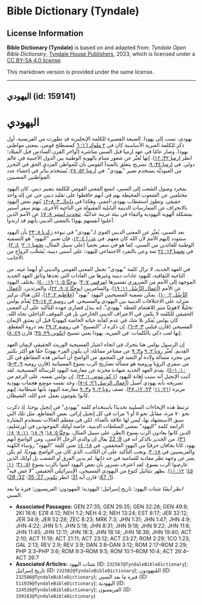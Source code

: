 # Bible Dictionary (Tyndale)

## License Information

**Bible Dictionary (Tyndale)** is based on and adapted from: _Tyndale Open Bible Dictionary_, [Tyndale House Publishers](https://tyndaleopenresources.com/), 2023, which is licensed under a [CC BY-SA 4.0 license](https://creativecommons.org/licenses/by-sa/4.0/legalcode.en).

This markdown version is provided under the same license.



--------------------------------

## اليهودي (id: 159141)

اليهودي
=======

يهودي، نسب إلى يهودا. الصيغة القصيرة للكلمة الإنجليزية قد تطورت من الفرنسية. أول ذكر للكلمة العبرية الأساسية كان في [٢ ملوك ١٦: ٦](https://ref.ly/2Kgs16:6) كمصطلح قومي، بمعنى مواطني يهوذا. وصار عامًا في عهد إرميا قبل السبي مباشرة (أواخر القرن السادس قبل الميلاد؛ انظر [إرميا ٣٢: ١٢](https://ref.ly/Jer32:12)). إنها تُعبِّر عن شعور متنام بالهوية الوطنية بين الدول الأجنبية في عالم دولي. في [إرميا ٣٤: ٩](https://ref.ly/Jer34:9)، تصريح يتعلق بالمبدأ القومي بأن للمواطن الفردي الحق في التحرر من العبوديَّة يستخدم تعبير "يهودي". في [إرميا ٥٢: ٢٨](https://ref.ly/Jer52:28)، يُستخدَم بتأثر في إحصاء عدد المواطنين المسبيين.

بمجرد وصول الشعب إلى السبي، اتسع المعنى القومي للكلمة بتعبير ديني. كان اليهود مختلفين عن الشعوب المحيطة بهم في أنهم حافظوا على تقليد ديني حي عن إله واحد حقيقي. وتطورَ استقطاب يهودي\-أممي. وهكذا في [دانيال ٣: ٨–١٢](https://ref.ly/Dan3:8-Dan3:12) يُتهم بعض اليهود بالانحراف عن الممارسات الدينية البابلية المقبولة من الناحية الأخرى. يهتم سفر أستير بمشكلة الهوية اليهودية والبقاء في بيئة غريبة عدائيَّة. [تتحدث أستير ٨: ١٧](https://ref.ly/Esth8:17) عن الأمم الذين أعلنوا أنفسهم يهودًا بالمعنى الديني بأنهم قد ارتدوا.

بعد السبي، يُعبَّر عن المعنى الديني القوي لـ"يهودي" في نبوءة [زكريا ٨: ٢٣](https://ref.ly/Zech8:23) بأن اليهود ستتودد إليهم الأمم لأن الله كان معهم. في [عزرا ٤: ١٢](https://ref.ly/Ezra4:12)، فإن تعبير "اليهود" هو التسمية الوطنية للعائدين من السبي، كما هو في سفر نحميا (على سبيل المثال، [نحميا ١: ٢](https://ref.ly/Neh1:2)؛ [٤: ٢](https://ref.ly/Neh4:2)). في [نحميا ١٣: ٢٤](https://ref.ly/Neh13:24) ثمة وعي بالتفرد الاجتماعي لليهود: على أسس دينية، يُشجَّب الزواج من الأجانب.

في العهد الجديد، لا تزال كلمة "يهودي" تحمل المعنى القومي والديني أو أيهما عينه. من الناحية الثقافية، لليهود عادات دينية وغيرها من العادات التي تجدها وثائق العهد الجديد الموجهة إلى الأمم من الضروري تفسيرها ([مرقس ٧: ٣](https://ref.ly/Mark7:3)؛ [يوحنَّا ٥: ١](https://ref.ly/John5:1)؛ [١٩: ٤٠](https://ref.ly/John19:40)). يختلف اليهود عن الأمم ([أعمال الرُّسُل ١١: ١٩](https://ref.ly/Acts11:19))، والسامريين ([يوحنَّا ٤: ٩، ٢٢](https://ref.ly/John4:9))، والمرتدين، ([أعمال الرُّسُل ٢: ١٠](https://ref.ly/Acts2:10)). يمكن تسمية المسيحيين اليهود "يهود" ([غلاطية ٢: ١٣](https://ref.ly/Gal2:13))، لكن هناك تركيز متزايد على الاختلافات الدينية بين اليهودي والمسيحي. في [رومية ٢: ١٧–٢٩](https://ref.ly/Rom2:17-Rom2:29) يُقدِّم بولس تحليلًا لاهوتيًا مثير للاهتمام للفظة "يهودي". إنه يبذل قصارى جهده للتأكيد على أن المعنى الحقيقي للكلمة لا يكمن في الاعتراف الديني الخارجي بل في الموقف الداخلي تجاه الله. كان بولس يُفكر بلا شك في عدم كفاية حياته الخاصة كيهوديًا قبل أن يعتنق الإيمان المسيحي (قارن فيلبي [٣: ٣–٦](https://ref.ly/Phil3:3-Phil3:6)). إن ذكره لـ "التسبيح" في [رومية ٢: ٢٩](https://ref.ly/Rom2:29) يعد ذروة المقطع. إنها لعب ذكي بالكلمات: في العبرية، يهوذا يعني تسبيح ([تكوين ٢٩: ٣٥](https://ref.ly/Gen29:35)؛ قارن [٤٩: ٨](https://ref.ly/Gen49:8)).

إن الرسول بولس هنا يتحرك في اتجاه اعتبار المسيحية الوريث الحقيقي لإيمان العهد القديم. تُعبِّر [رؤيا ٢: ٩](https://ref.ly/Rev2:9) و[٣: ٩](https://ref.ly/Rev3:9) عن مشاعر مماثلة: أن يكون المرء يهوديًا حقًا هو أكثر بكثير من مجرد مسألة ولادة أو التعبد في المجمع. من الواضح أن أساس هذه المقاطع في كل من سفري الرؤيا ورومية هو مسألة تصاريح الرب يسوع المسيانية (قارن رومية [٩: ٣–٥](https://ref.ly/Rom9:3-Rom9:5)؛ [١٠: ١–٤](https://ref.ly/Rom10:1-Rom10:4)). يقدم العهد الجديد شهادة محزنة عن معارضة اليهود للرسالة المسيحية. لقد أثبت الإنجيل أنه سبب إهانة لليهود ([١ كورنثوس ١: ٢٣](https://ref.ly/1Cor1:23)). إن بولس نفسه، على الرغم من تصريحه بأنه يهودي أصيل ([أعمال الرسل ٢٦: ٤–٧](https://ref.ly/Acts26:4-Acts26:7))، وجد نفسه موضع هجمات يهودية مريرة ([٢١: ١١](https://ref.ly/Acts21:11)؛ [٢٣: ١٢، ٢٧](https://ref.ly/Acts23:12)). تصف [رؤيا ٢: ٩](https://ref.ly/Rev2:9) و[٣: ٩](https://ref.ly/Rev3:9) معارضة اليهود بأنها شيطانية: إنهم كانوا يقومون بعمل عدو الله، الشيطان.

ترتبط هذه الإيحاءات السلبية تحديدًا باستخدام كلمة "يهودي" في إنجيل يوحنا. إذ ذكرت نحو ٧٠ مرة، مقابل نحو ٥ أو ٦ مرات في كل إنجيل إزائي. بعض المقاطع، مثل تلك التي سبق الاستشهاد بها، ليس لها علاقة بالعداء. لكن في معظم الحالات تستخدم البشارة الرابعة كلمة "اليهود" بمعنى السلطات الدينية، خاصة أولئك الموجودين في أورشليم، الذين كانوا يعادون الرب يسوع (انظر، على سبيل المثال، [يوحنَّا ٥: ١٨](https://ref.ly/John5:18)؛ [٩: ١٨](https://ref.ly/John9:18)؛ [١١: ٨](https://ref.ly/John11:8)؛ [١٨: ٣٦](https://ref.ly/John18:36)). من الجدير بالذكر أنه في [9: 22](https://ref.ly/John9:22) يقال إن والدي الرجل الأعمى، ومن الواضح أنهم يهود، كانا يخافان حرفيًا من اليهود المحققين. في [١٨: ١٤](https://ref.ly/John18:14) تعني كلمة "اليهود" رؤساء الكهنة والفريسيين في [١٨: ٣](https://ref.ly/John18:3). ويجب التأكيد على أن الكاتب، الذي كان من الواضح يهوديًا، لم يكن يعبر عن وجهة نظر معادية للسامية في حد ذاتها. لم يدين العرق أو الشعب بل أولئك الذين عارضوا الرب يسوع. لقد اعترف بسرور بأن بعض اليهود آمنوا بالرب يسوع ([٨: ٣١](https://ref.ly/John8:31)؛ [١١: ٤٥](https://ref.ly/John11:45)؛ [١٢: ١١](https://ref.ly/John12:11)). يظهر نثنائيل كنوع من اليهودي المسيحي، الإسرائيلي الحقيقي "لا غش فيه" ([1: 47](https://ref.ly/John1:47)؛ قارن آية [31](https://ref.ly/John1:31)؛ انظر [تكوين 27: 35](https://ref.ly/Gen27:35)؛ [32: 28](https://ref.ly/Gen32:28)).

*انظر أيضًا* شتات اليهود؛ تاريخ إسرائيل؛ اليهودية؛ المهودون؛ الفريسيون؛ فترة ما بعد السبي.

* **Associated Passages:** GEN 27:35; GEN 29:35; GEN 32:28; GEN 49:8; 2KI 16:6; EZR 4:12; NEH 1:2; NEH 4:2; NEH 13:24; EST 8:17; JER 32:12; JER 34:9; JER 52:28; ZEC 8:23; MRK 7:3; JHN 1:31; JHN 1:47; JHN 4:9; JHN 4:22; JHN 5:1; JHN 5:18; JHN 8:31; JHN 9:18; JHN 9:22; JHN 11:8; JHN 11:45; JHN 12:11; JHN 18:3; JHN 18:14; JHN 18:36; JHN 19:40; ACT 2:10; ACT 11:19; ACT 21:11; ACT 23:12; ACT 23:27; ROM 2:29; 1CO 1:23; GAL 2:13; REV 2:9; REV 3:9; DAN 3:8–DAN 3:12; ROM 2:17–ROM 2:29; PHP 3:3–PHP 3:6; ROM 9:3–ROM 9:5; ROM 10:1–ROM 10:4; ACT 26:4–ACT 26:7
* **Associated Articles:** شتات اليهود (ID: `232567@TyndaleBibleDictionary`); تاريخ إسرائيل (ID: `232582@TyndaleBibleDictionary`); المُتهودون (ID: `232586@TyndaleBibleDictionary`); فترة ما بعد السبي (ID: `511939@TyndaleBibleDictionary`); اليهودية (ID: `124526@TyndaleBibleDictionary`); الفريسيون (ID: `159163@TyndaleBibleDictionary`)

